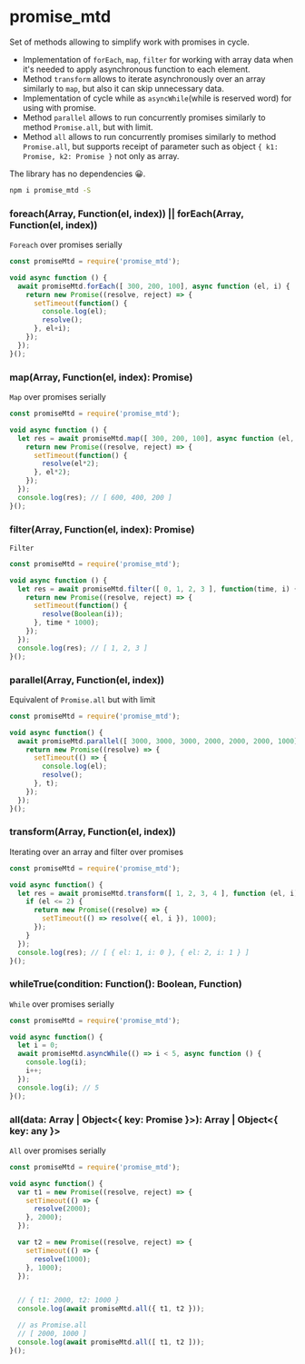 # promise_mtd
Set of methods allowing to simplify work with promises in cycle.

* Implementation of ```forEach```, ```map```, ```filter``` for working with array data when it's needed to apply asynchronous function to each element.
* Method ```transform``` allows to iterate asynchronously over an array similarly to ```map```, but also it can skip unnecessary data.
* Implementation of cycle  while as ```asyncWhile```(while is reserved word) for using with promise.
* Method ```parallel``` allows to run concurrently promises similarly to method ```Promise.all```, but with limit.
* Method ```all``` allows to run concurrently promises similarly to method ```Promise.all```, but supports receipt of parameter such as object ```{ k1: Promise, k2: Promise }``` not only as array.

The library has no dependencies 😀.


```sh
npm i promise_mtd -S
```

### foreach(Array<any>, Function(el, index)) || forEach(Array<any>, Function(el, index))
```Foreach``` over promises serially
```js
const promiseMtd = require('promise_mtd');

void async function () {
  await promiseMtd.forEach([ 300, 200, 100], async function (el, i) {
    return new Promise((resolve, reject) => {
      setTimeout(function() {
        console.log(el);
        resolve();
      }, el+i);
    });
  });
}();
```


### map(Array<any>, Function(el, index): Promise<any>)
```Map``` over promises serially
```js
const promiseMtd = require('promise_mtd');

void async function () {
  let res = await promiseMtd.map([ 300, 200, 100], async function (el, i) {
    return new Promise((resolve, reject) => {
      setTimeout(function() {
        resolve(el*2);
      }, el*2);
    });
  });
  console.log(res); // [ 600, 400, 200 ]
}();
```


### filter(Array<any>, Function(el, index): Promise<Boolean>)
```Filter```
```js
const promiseMtd = require('promise_mtd');

void async function () {
  let res = await promiseMtd.filter([ 0, 1, 2, 3 ], function(time, i) {
    return new Promise((resolve, reject) => {
      setTimeout(function() {
        resolve(Boolean(i));
      }, time * 1000);
    });
  });
  console.log(res); // [ 1, 2, 3 ]
}();
```

### parallel(Array<any>, Function(el, index))
Equivalent of ```Promise.all``` but with limit
```js
const promiseMtd = require('promise_mtd');

void async function() {
  await promiseMtd.parallel([ 3000, 3000, 3000, 2000, 2000, 2000, 1000], 3, async function(el, i) {
    return new Promise((resolve) => {
      setTimeout(() => {
        console.log(el);
        resolve();
      }, t);
    });
  });
}();
```



### transform(Array<any>, Function(el, index))
Iterating over an array and filter over promises
```js
const promiseMtd = require('promise_mtd');

void async function() {
  let res = await promiseMtd.transform([ 1, 2, 3, 4 ], function (el, i) {
    if (el <= 2) {
      return new Promise((resolve) => {
        setTimeout(() => resolve({ el, i }), 1000);
      });
    }
  });
  console.log(res); // [ { el: 1, i: 0 }, { el: 2, i: 1 } ]
}();
```



### whileTrue(condition: Function(): Boolean, Function)
```While``` over promises serially
```js
const promiseMtd = require('promise_mtd');

void async function() {
  let i = 0;
  await promiseMtd.asyncWhile(() => i < 5, async function () {
    console.log(i);
    i++;
  });
  console.log(i); // 5
}();
```


### all(data: Array<Promise> | Object<{ key: Promise }>): Array<any> | Object<{ key: any }>
```All``` over promises serially
```js
const promiseMtd = require('promise_mtd');

void async function() {
  var t1 = new Promise((resolve, reject) => {
    setTimeout(() => {
      resolve(2000);
    }, 2000);
  });

  var t2 = new Promise((resolve, reject) => {
    setTimeout(() => {
      resolve(1000);
    }, 1000);
  });


  // { t1: 2000, t2: 1000 }
  console.log(await promiseMtd.all({ t1, t2 }));

  // as Promise.all
  // [ 2000, 1000 ]
  console.log(await promiseMtd.all([ t1, t2 ]));
}();
```